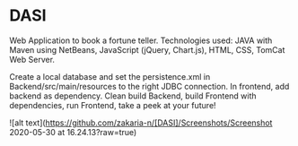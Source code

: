 # DASI
Web Application to book a fortune teller.
Technologies used: JAVA with Maven using NetBeans, JavaScript (jQuery, Chart.js), HTML, CSS, TomCat Web Server.

Create a local database and set the persistence.xml in Backend/src/main/resources to the right JDBC connection. In frontend, add backend as dependency. Clean build Backend, build Frontend with dependencies, run Frontend, take a peek at your future!

![alt text](https://github.com/zakaria-n/[DASI]/Screenshots/Screenshot 2020-05-30 at 16.24.13?raw=true)